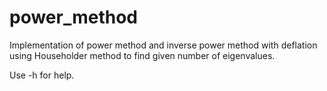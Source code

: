 # power_method
Implementation of power method and inverse power method with deflation using Householder method to find given number of eigenvalues.

Use -h for help.  
